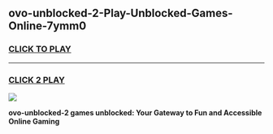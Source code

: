 
## ovo-unblocked-2-Play-Unblocked-Games-Online-7ymm0
<h3>
<a href="https://premium76.site?title=ovo-unblocked-2&ref=25A">CLICK TO PLAY</a></h3>
<hr>

<h3>
<a href="https://premium76.site?title=ovo-unblocked-2&ref=25A">CLICK 2 PLAY</a>
  
</h3>

<a href="https://premium76.site?title=ovo-unblocked-2&ref=25A"><img src="https://clearcache.store/games.png"></a>


**ovo-unblocked-2 games unblocked: Your Gateway to Fun and Accessible Online Gaming**
